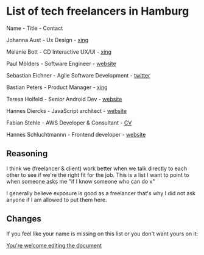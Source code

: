 # List of tech freelancers in Hamburg

Name - Title - Contact 

Johanna Aust - Ux Design - [xing](https://www.xing.com/profile/Johanna_Aust)

Melanie Bott - CD Interactive UX/UI - [xing](https://www.xing.com/profile/Melanie_Bott4)

Paul Mölders - Software Engineer - [website](https://www.p0wl.space/)

Sebastian Eichner - Agile Software Development - [twitter](https://twitter.com/stdout)

Bastian Peters - Product Manager - [xing](https://www.xing.com/profile/Bastian_Peters10)

Teresa Holfeld - Senior Android Dev - [website](https://teresaholfeld.com/)

Hannes Diercks - JavaScript architect - [website](https://xiphe.github.io/)

Fabian Stehle - AWS Developer & Consultant - [CV](cv.fstehle.com)

Hannes Schluchtmannn - Frontend developer - [website](https://hannesschluchtmann.com/)

## Reasoning

I think we (freelancer & client) work better when we talk directly to each other to see if we're the right fit for the job. This is a list I want to point to when someone asks me "if I know someone who can do x"

I generally believe exposure is good as a freelancer that's why I did not ask anyone if I am allowed to put them here. 

## Changes

If you feel like your name is missing on this list or you don't want yours on it:

[You're welcome editing the document](https://github.com/lassediercks/list-of-tech-freelancers-in-hamburg/edit/master/readme.md)


